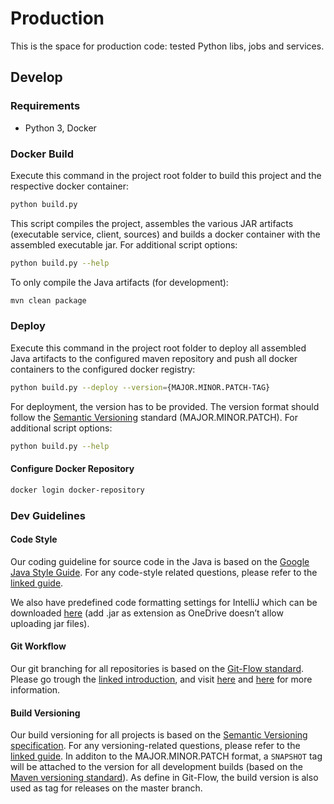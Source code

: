 # Production

This is the space for production code: tested Python libs, jobs and services.


## Develop

### Requirements

- Python 3, Docker

### Docker Build

Execute this command in the project root folder to build this project and the respective docker container:

```bash
python build.py
```

This script compiles the project, assembles the various JAR artifacts (executable service, client, sources) and builds a docker container with the assembled executable jar. For additional script options:

```bash
python build.py --help
```

To only compile the Java artifacts (for development):

```bash
mvn clean package
```

### Deploy

Execute this command in the project root folder to deploy all assembled Java artifacts to the configured maven repository and push all docker containers to the configured docker registry:

```bash
python build.py --deploy --version={MAJOR.MINOR.PATCH-TAG}
```

For deployment, the version has to be provided. The version format should follow the [Semantic Versioning](https://semver.org/) standard (MAJOR.MINOR.PATCH). For additional script options:

```bash
python build.py --help
```

#### Configure Docker Repository

```bash
docker login docker-repository
```

### Dev Guidelines

#### Code Style

Our coding guideline for source code in the Java is based on the [Google Java Style Guide](https://google.github.io/styleguide/javaguide.html). For any code-style related questions, please refer to the [linked guide](https://google.github.io/styleguide/javaguide.html).

We also have predefined code formatting settings for IntelliJ which can be downloaded [here](https://sap-my.sharepoint.com/personal/lukas_masuch_sap_com/_layouts/15/guestaccess.aspx?guestaccesstoken=X00sJxNAAJv9lTRnUX2zfJ2iDo7YGyoqmLAS%2bYS68W4%3d&docid=2_114ced53bd3d94684ab15521e206b4343&rev=1) (add .jar as extension as OneDrive doesn’t allow uploading jar files).

#### Git Workflow

Our git branching for all repositories is based on the [Git-Flow standard](https://datasift.github.io/gitflow/IntroducingGitFlow.html). Please go trough the [linked introduction](https://datasift.github.io/gitflow/IntroducingGitFlow.html), and visit [here](http://nvie.com/posts/a-successful-git-branching-model) and [here](https://www.atlassian.com/git/tutorials/comparing-workflows/gitflow-workflow) for more information.

#### Build Versioning

Our build versioning for all projects is based on the [Semantic Versioning specification](https://semver.org/). For any versioning-related questions, please refer to the [linked guide](https://semver.org/). In additon to the MAJOR.MINOR.PATCH format, a `SNAPSHOT` tag will be attached to the version for all development builds (based on the [Maven versioning standard](https://docs.oracle.com/middleware/1212/core/MAVEN/maven_version.htm)). As define in  Git-Flow, the build version is also used as tag for releases on the master branch.
